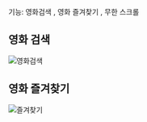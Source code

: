 기능: 영화검색 , 영화 즐겨찾기 , 무한 스크롤

## 영화 검색
![영화검색](https://user-images.githubusercontent.com/54831033/168459521-9ea0d8fe-79ef-4b26-8fe9-70ef2f92915c.PNG)

## 영화 즐겨찾기 
![즐겨찾기](https://user-images.githubusercontent.com/54831033/168459538-45f114db-00f4-48ad-8268-fadc8e66da58.PNG)
